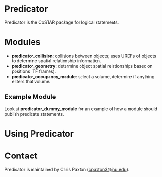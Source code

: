 # Predicator

Predicator is the CoSTAR package for logical statements.

# Modules

- **predicator_collision**: collisions between objects; uses URDFs of objects to determine spatial relationship information.
- **predicator_geometry**: determine object spatial relationships based on positions (TF frames).
- **predicator_occupancy_module**: select a volume, determine if anything enters that volume. 

## Example Module

Look at **predicator_dummy_module** for an example of how a module should publish predicate statements.

# Using Predicator

# Contact

Predicator is maintained by Chris Paxton (cpaxton3@jhu.edu).
